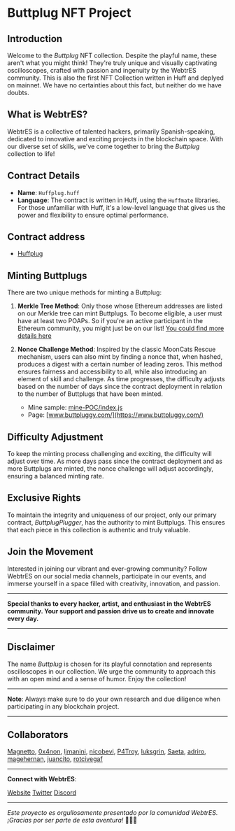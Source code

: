 # Buttplug NFT Project

## Introduction

Welcome to the _Buttplug_ NFT collection. Despite the playful name, these aren't what you might think! They're truly unique and visually captivating oscilloscopes, crafted with passion and ingenuity by the WebtrES community.
This is also the first NFT Collection written in Huff and deplyed on mainnet. We have no certainties about this fact, but neither do we have doubts.

## What is WebtrES?

WebtrES is a collective of talented hackers, primarily Spanish-speaking, dedicated to innovative and exciting projects in the blockchain space. With our diverse set of skills, we've come together to bring the _Buttplug_ collection to life!

## Contract Details

- **Name**: `Huffplug.huff`
- **Language**: The contract is written in Huff, using the `Huffmate` libraries. For those unfamiliar with Huff, it's a low-level language that gives us the power and flexibility to ensure optimal performance.

## Contract address

- [Huffplug](https://etherscan.io/address/0x0000420538cd5abfbc7db219b6a1d125f5892ab0#code)

## Minting Buttplugs

There are two unique methods for minting a Buttplug:

1. **Merkle Tree Method**: Only those whose Ethereum addresses are listed on our Merkle tree can mint Buttplugs. To become eligible, a user must have at least two POAPs. So if you're an active participant in the Ethereum community, you might just be on our list! [You could find more details here](./merkletree-builder/README.md)

2. **Nonce Challenge Method**: Inspired by the classic MoonCats Rescue mechanism, users can also mint by finding a nonce that, when hashed, produces a digest with a certain number of leading zeros. This method ensures fairness and accessibility to all, while also introducing an element of skill and challenge. As time progresses, the difficulty adjusts based on the number of days since the contract deployment in relation to the number of Buttplugs that have been minted.
   - Mine sample: [mine-POC/index.js](./mine-POC/index.js)
   - Page: [www.buttpluggy.com/](https://www.buttpluggy.com/)

## Difficulty Adjustment

To keep the minting process challenging and exciting, the difficulty will adjust over time. As more days pass since the contract deployment and as more Buttplugs are minted, the nonce challenge will adjust accordingly, ensuring a balanced minting rate.

## Exclusive Rights

To maintain the integrity and uniqueness of our project, only our primary contract, _ButtplugPlugger_, has the authority to mint Buttplugs. This ensures that each piece in this collection is authentic and truly valuable.

## Join the Movement

Interested in joining our vibrant and ever-growing community? Follow WebtrES on our social media channels, participate in our events, and immerse yourself in a space filled with creativity, innovation, and passion.

---

**Special thanks to every hacker, artist, and enthusiast in the WebtrES community. Your support and passion drive us to create and innovate every day.**

---

## Disclaimer

The name _Buttplug_ is chosen for its playful connotation and represents oscilloscopes in our collection. We urge the community to approach this with an open mind and a sense of humor. Enjoy the collection!

---

**Note**: Always make sure to do your own research and due diligence when participating in any blockchain project.

---

## Collaborators

[Magnetto](https://x.com/magnetto90), [0x4non](https://twitter.com/eugenioclrc), [ljmanini](https://twitter.com/ljmanini/), [nicobevi](https://twitter.com/nicobevi2023/),
[P4Troy](https://twitter.com/MartinPefaur), [luksgrin](https://twitter.com/luksgrin), [Saeta](https://twitter.com/saetaeth), [adriro](https://twitter.com/adrianromero), 
[magehernan](https://github.com/Magehernan), [juancito](https://twitter.com/0xJuancito), [rotcivegaf](https://twitter.com/rotcivegaf)

---

**Connect with WebtrES**:

[Website](https://webtres.club/)
[Twitter](https://twitter.com/webtresclub)
[Discord](https://discord.gg/eegRCDmwbM)

---

_Este proyecto es orgullosamente presentado por la comunidad WebtrES. ¡Gracias por ser parte de esta aventura!_ 🚀🎨🔌
